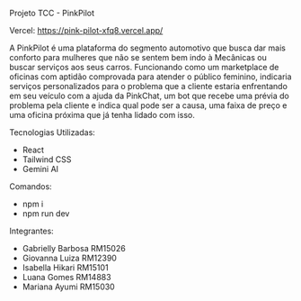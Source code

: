 Projeto TCC - PinkPilot 

Vercel: https://pink-pilot-xfq8.vercel.app/

A PinkPilot é uma plataforma do segmento automotivo que busca dar mais conforto para mulheres que não se sentem bem indo à Mecânicas ou buscar serviços aos seus carros. Funcionando como um marketplace de oficinas com aptidão comprovada para atender o público feminino, indicaria serviços personalizados para o problema que a cliente estaria enfrentando em seu veículo com a ajuda da PinkChat, um bot que recebe uma prévia do problema pela cliente e indica qual pode ser a causa, uma faixa de preço e uma oficina próxima que já tenha lidado com isso.

Tecnologias Utilizadas: 
- React
- Tailwind CSS
- Gemini AI

Comandos: 
- npm i 
- npm run dev

Integrantes:
- Gabrielly Barbosa RM15026
- Giovanna Luiza RM12390
- Isabella Hikari RM15101
- Luana Gomes RM14883
- Mariana Ayumi RM15030
